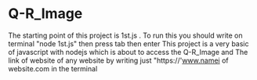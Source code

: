 # Q-R_Image
The starting point of this project is 1st.js . To run this you should write on terminal "node 1st.js" then press tab then enter 
This project is a very basic of javascript with nodejs which is about to access the Q-R_Image and The link of website of any website by writing just "https://'www.namei of website.com in the terminal 
